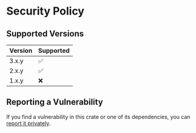 # Security Policy

## Supported Versions

| Version | Supported |
|---------|-----------|
| 3.x.y   | ✅         |
| 2.x.y   | ✅         |
| 1.x.y   | ❌         |

## Reporting a Vulnerability

If you find a vulnerability in this crate or one of its dependencies, you can [report it privately](https://github.com/clechasseur/rs-fmt-check/security/advisories/new).
